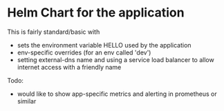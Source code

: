 # Helm Chart for the application

This is fairly standard/basic with
* sets the environment variable HELLO used by the application 
* env-specific overrides (for an env called 'dev')
* setting external-dns name and using a service load balancer to allow internet access with a friendly name

Todo:
* would like to show app-specific metrics and alerting in prometheus or similar
